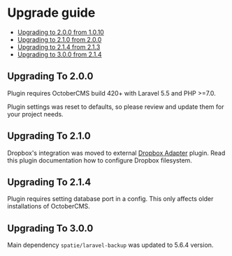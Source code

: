 # Upgrade guide

- [Upgrading to 2.0.0 from 1.0.10](#upgrade-2.0.0)
- [Upgrading to 2.1.0 from 2.0.0](#upgrade-2.1.0)
- [Upgrading to 2.1.4 from 2.1.3](#upgrade-2.1.4)
- [Upgrading to 3.0.0 from 2.1.4](#upgrade-3.0.0)

<a name="upgrade-2.0.0"></a>
## Upgrading To 2.0.0

Plugin requires OctoberCMS build 420+ with Laravel 5.5 and PHP >=7.0.

Plugin settings was reset to defaults, so please review and update them for your project needs.

<a name="upgrade-2.1.0"></a>
## Upgrading To 2.1.0

Dropbox's integration was moved to external [Dropbox Adapter](https://octobercms.com/plugin/renatio-dropboxadapter) plugin. Read this plugin documentation how to configure Dropbox filesystem.

<a name="upgrade-2.1.4"></a>
## Upgrading To 2.1.4

Plugin requires setting database port in a config. This only affects older installations of OctoberCMS.

<a name="upgrade-3.0.0"></a>
## Upgrading To 3.0.0

Main dependency `spatie/laravel-backup` was updated to 5.6.4 version.